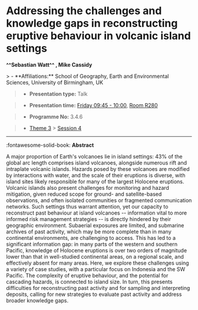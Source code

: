 # Addressing the challenges and knowledge gaps in reconstructing eruptive behaviour in volcanic island settings

**^^Sebastian Watt^^ , Mike Cassidy**

<!-- more -->> - **Affiliations:** School of Geography, Earth and Environmental Sciences, University of Birmingham, UK

> - **Presentation type:** Talk

> - **Presentation time:** [Friday 09:45 - 10:00](../sessions_comparison.md#__tabbed_4_3), [Room R280](../maps_venue.md#__tabbed_1_1)

> - **Programme No:** 3.4.6

> - [Theme 3](../theme3.md) > [Session 4](../sessions/session-3-4.md)

--- 

:fontawesome-solid-book: **Abstract**

A major proportion of Earth's volcanoes lie in island settings: 43% of the global arc length comprises island volcanoes, alongside numerous rift and intraplate volcanic islands. Hazards posed by these volcanoes are modified by interactions with water, and the scale of their eruptions is diverse, with island sites likely responsible for many of the largest Holocene eruptions. Volcanic islands also present challenges for monitoring and hazard mitigation, given reduced scope for ground- and satellite-based observations, and often isolated communities or fragmented communication networks. Such settings thus warrant attention, yet our capacity to reconstruct past behaviour at island volcanoes -- information vital to more informed risk management strategies -- is directly hindered by their geographic environment. Subaerial exposures are limited, and submarine archives of past activity, which may be more complete than in many continental environments, are challenging to access. This has led to a significant information gap: in many parts of the western and southern Pacific, knowledge of Holocene eruptions is over two orders of magnitude lower than that in well-studied continental areas, on a regional scale, and effectively absent for many areas. Here, we explore these challenges using a variety of case studies, with a particular focus on Indonesia and the SW Pacific. The complexity of eruptive behaviour, and the potential for cascading hazards, is connected to island size. In turn, this presents difficulties for reconstructing past activity and for sampling and interpreting deposits, calling for new strategies to evaluate past activity and address broader knowledge gaps.

